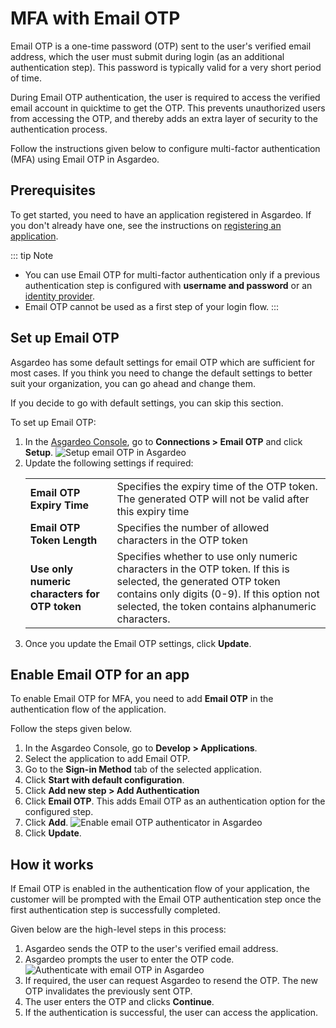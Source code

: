 # MFA with Email OTP

Email OTP is a one-time password (OTP) sent to the user's verified email address, which the user must submit during login (as an additional authentication step). This password is typically valid for a very short period of time. 

During Email OTP authentication, the user is required to access the verified email account in quicktime to get the OTP. This prevents unauthorized users from accessing the OTP, and thereby adds an extra layer of security to the authentication process.

Follow the instructions given below to configure multi-factor authentication (MFA) using Email OTP in Asgardeo.

## Prerequisites
To get started, you need to have an application registered in Asgardeo.
If you don't already have one, see the instructions on <a href="/guides/applications/">registering an application</a>.

::: tip Note
   - You can use Email OTP for multi-factor authentication only if a previous authentication step is configured with **username and password** or an <a href="/guides/identity-providers/">identity provider</a>.  
   - Email OTP cannot be used as a first step of your login flow.
:::
  
## Set up Email OTP
Asgardeo has some default settings for email OTP which are sufficient for most cases. 
If you think you need to change the default settings to better suit your organization, you can go ahead and change them.

If you decide to go with default settings, you can skip this section.

To set up Email OTP:
1. In the [Asgardeo Console](https://console.asgardeo.io), go to **Connections > Email OTP** and click **Setup**.
   <img :src="$withBase('/assets/img/guides/mfa/emailotp/setup-email-otp.png')" alt="Setup email OTP in Asgardeo">
2. Update the following settings if required:
    <table>
      <tr>
        <td><b>Email OTP Expiry Time</b></td>
        <td>Specifies the expiry time of the OTP token. The generated OTP will not be valid after this expiry time</td>
      </tr>
      <tr>
        <td><b>Email OTP Token Length</b></td>
        <td>Specifies the number of allowed characters in the OTP token</td>
      </tr>
      <tr>
        <td><b>Use only numeric characters for OTP token</b></td>
        <td>Specifies whether to use only numeric characters in the OTP token. If this is selected, the generated OTP token contains only digits (0-9). If this option not selected, the token contains alphanumeric characters.</td>
      </tr>
    </table>
3. Once you update the Email OTP settings, click **Update**.

## Enable Email OTP for an app
To enable Email OTP for MFA, you need to add **Email OTP** in the authentication flow of the application.

Follow the steps given below.
1. In the Asgardeo Console, go to **Develop > Applications**.
2. Select the application to add Email OTP.
3. Go to the **Sign-in Method** tab of the selected application.
4. Click **Start with default configuration**. 
5. Click **Add new step > Add Authentication**
6. Click **Email OTP**. This adds Email OTP as an authentication option for the configured step.
7. Click **Add**.
    <img :src="$withBase('/assets/img/guides/mfa/emailotp/enable-email-otp.png')" alt="Enable email OTP authenticator in Asgardeo">
6. Click **Update**.

## How it works
If Email OTP is enabled in the authentication flow of your application, the customer will be prompted with the Email OTP authentication step once the first authentication step is successfully completed.

Given below are the high-level steps in this process:
1. Asgardeo sends the OTP to the user's verified email address.
2. Asgardeo prompts the user to enter the OTP code.
   <img :src="$withBase('/assets/img/guides/mfa/emailotp/enter-email-otp.png')" alt="Authenticate with email OTP in Asgardeo">
3. If required, the user can request Asgardeo to resend the OTP. The new OTP invalidates the previously sent OTP.
4. The user enters the OTP and clicks **Continue**.
5. If the authentication is successful, the user can access the application.
